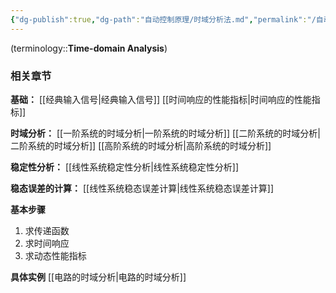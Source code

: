 ```yaml
---
{"dg-publish":true,"dg-path":"自动控制原理/时域分析法.md","permalink":"/自动控制原理/时域分析法/","dgPassFrontmatter":true,"noteIcon":"","created":"2024-04-16T13:01:27.305+08:00","updated":"2024-09-02T18:00:26.267+08:00"}
---
```


(terminology::**Time-domain Analysis**)
### 相关章节
**基础：**
[[经典输入信号\|经典输入信号]]
[[时间响应的性能指标\|时间响应的性能指标]]

**时域分析：**
[[一阶系统的时域分析\|一阶系统的时域分析]]
[[二阶系统的时域分析\|二阶系统的时域分析]]
[[高阶系统的时域分析\|高阶系统的时域分析]]

**稳定性分析：**
[[线性系统稳定性分析\|线性系统稳定性分析]]

**稳态误差的计算：**
[[线性系统稳态误差计算\|线性系统稳态误差计算]]

**基本步骤**
1. 求传递函数
2. 求时间响应
3. 求动态性能指标

**具体实例**
[[电路的时域分析\|电路的时域分析]]


